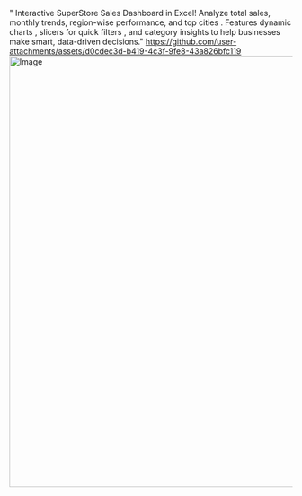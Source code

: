 " Interactive SuperStore Sales Dashboard in Excel!  Analyze total sales, monthly trends, region-wise performance, and top cities . Features dynamic charts , slicers for quick filters , and category insights  to help businesses make smart, data-driven decisions."
https://github.com/user-attachments/assets/d0cdec3d-b419-4c3f-9fe8-43a826bfc119
<img width="1366" height="768" alt="Image" src="https://github.com/user-attachments/assets/16a8c524-057e-4ab4-94f7-cfef5172a8ca" />
